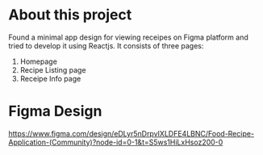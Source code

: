 # About this project
Found a minimal app design for viewing receipes on Figma platform and tried to develop it using Reactjs.
It consists of three pages:
1. Homepage
2. Recipe Listing page
3. Receipe Info page


# Figma Design
https://www.figma.com/design/eDLyr5nDrpvIXLDFE4LBNC/Food-Recipe-Application-(Community)?node-id=0-1&t=S5ws1HiLxHsoz200-0